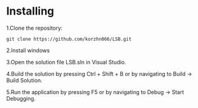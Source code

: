 <h1>Installing</h1>

1.Clone the repository:

`git clone https://github.com/korzhn066/LSB.git`

2.Install windows

3.Open the solution file LSB.sln in Visual Studio.

4.Build the solution by pressing Ctrl + Shift + B or by navigating to Build -> Build Solution.

5.Run the application by pressing F5 or by navigating to Debug -> Start Debugging.
